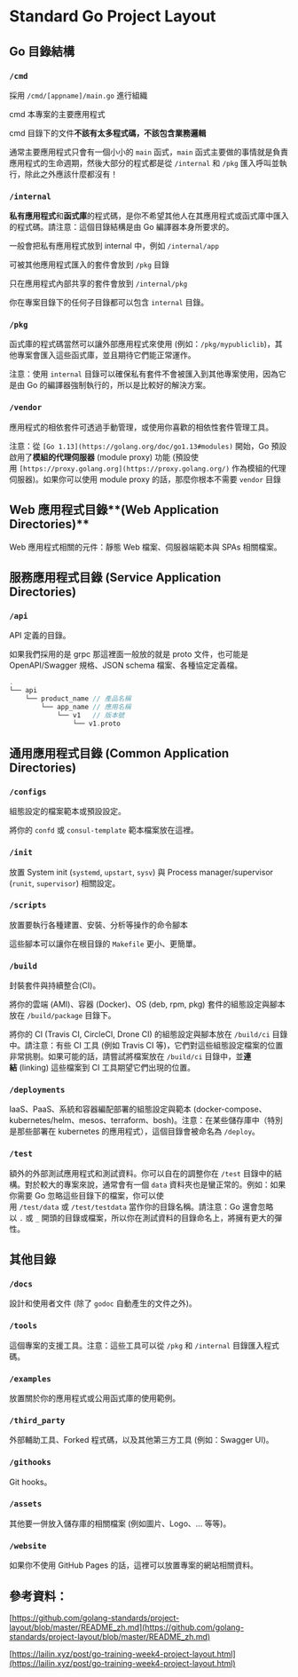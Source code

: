 # Standard Go Project Layout

## Go 目錄結構

### `/cmd`

採用 `/cmd/[appname]/main.go` 進行組織

cmd 本專案的主要應用程式

cmd 目錄下的文件**不該有太多程式碼，不該包含業務邏輯**

通常主要應用程式只會有一個小小的 `main` 函式，`main` 函式主要做的事情就是負責應用程式的生命週期，然後大部分的程式都是從 `/internal` 和 `/pkg` 匯入呼叫並執行，除此之外應該什麼都沒有！

### `/internal`

**私有應用程式**和**函式庫**的程式碼，是你不希望其他人在其應用程式或函式庫中匯入的程式碼。請注意：這個目錄結構是由 Go 編譯器本身所要求的。

一般會把私有應用程式放到 internal 中，例如 `/internal/app`

可被其他應用程式匯入的套件會放到 `/pkg` 目錄

只在應用程式內部共享的套件會放到 `/internal/pkg`

你在專案目錄下的任何子目錄都可以包含 `internal` 目錄。

### `/pkg`

函式庫的程式碼當然可以讓外部應用程式來使用 (例如：`/pkg/mypubliclib`)，其他專案會匯入這些函式庫，並且期待它們能正常運作。

注意：使用 `internal` 目錄可以確保私有套件不會被匯入到其他專案使用，因為它是由 Go 的編譯器強制執行的，所以是比較好的解決方案。

### `/vendor`

應用程式的相依套件可透過手動管理，或使用你喜歡的相依性套件管理工具。

注意：從 `[Go 1.13](https://golang.org/doc/go1.13#modules)` 開始，Go 預設啟用了**模組的代理伺服器** (module proxy) 功能 (預設使用 `[https://proxy.golang.org](https://proxy.golang.org/)` 作為模組的代理伺服器)。如果你可以使用 module proxy 的話，那麼你根本不需要 `vendor` 目錄

## Web 應用程式目錄**(Web Application Directories)**

Web 應用程式相關的元件：靜態 Web 檔案、伺服器端範本與 SPAs 相關檔案。

## **服務應用程式目錄 (Service Application Directories)**

### **`/api`**

API 定義的目錄。

如果我們採用的是 grpc 那這裡面一般放的就是 proto 文件，也可能是 OpenAPI/Swagger 規格、JSON schema 檔案、各種協定定義檔。

```go
.
└── api
    └── product_name // 產品名稱
        └── app_name // 應用名稱
            └── v1   // 版本號
                └── v1.proto
```

## **通用應用程式目錄 (Common Application Directories)**

### **`/configs`**

組態設定的檔案範本或預設設定。

將你的 `confd` 或 `consul-template` 範本檔案放在這裡。

### **`/init`**

放置 System init (`systemd`, `upstart`, `sysv`) 與 Process manager/supervisor (`runit`, `supervisor`) 相關設定。

### **`/scripts`**

放置要執行各種建置、安裝、分析等操作的命令腳本

這些腳本可以讓你在根目錄的 `Makefile` 更小、更簡單。

### **`/build`**

封裝套件與持續整合(CI)。

將你的雲端 (AMI)、容器 (Docker)、OS (deb, rpm, pkg) 套件的組態設定與腳本放在 `/build/package` 目錄下。

將你的 CI (Travis CI, CircleCI, Drone CI) 的組態設定與腳本放在 `/build/ci` 目錄中。請注意：有些 CI 工具 (例如 Travis CI 等)，它們對這些組態設定檔案的位置非常挑剔。如果可能的話，請嘗試將檔案放在 `/build/ci` 目錄中，並**連結** (linking) 這些檔案到 CI 工具期望它們出現的位置。

### **`/deployments`**

IaaS、PaaS、系統和容器編配部署的組態設定與範本 (docker-compose、kubernetes/helm、mesos、terraform、bosh)。注意：在某些儲存庫中（特別是那些部署在 kubernetes 的應用程式），這個目錄會被命名為 `/deploy`。

### **`/test`**

額外的外部測試應用程式和測試資料。你可以自在的調整你在 `/test` 目錄中的結構。對於較大的專案來說，通常會有一個 `data` 資料夾也是蠻正常的。例如：如果你需要 Go 忽略這些目錄下的檔案，你可以使用 `/test/data` 或 `/test/testdata` 當作你的目錄名稱。請注意：Go 還會忽略以 `.` 或 `_` 開頭的目錄或檔案，所以你在測試資料的目錄命名上，將擁有更大的彈性。

## **其他目錄**

### **`/docs`**

設計和使用者文件 (除了 `godoc` 自動產生的文件之外)。

### **`/tools`**

這個專案的支援工具。注意：這些工具可以從 `/pkg` 和 `/internal` 目錄匯入程式碼。

### **`/examples`**

放置關於你的應用程式或公用函式庫的使用範例。

### **`/third_party`**

外部輔助工具、Forked 程式碼，以及其他第三方工具 (例如：Swagger UI)。

### **`/githooks`**

Git hooks。

### **`/assets`**

其他要一併放入儲存庫的相關檔案 (例如圖片、Logo、... 等等)。

### **`/website`**

如果你不使用 GitHub Pages 的話，這裡可以放置專案的網站相關資料。

## 參考資料：

[https://github.com/golang-standards/project-layout/blob/master/README_zh.md](https://github.com/golang-standards/project-layout/blob/master/README_zh.md)

[https://lailin.xyz/post/go-training-week4-project-layout.html](https://lailin.xyz/post/go-training-week4-project-layout.html)
